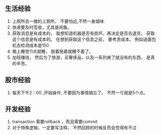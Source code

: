 
## 生活经验
  1. 上厕所去一楼的上厕所， 不要怕远,不然一身烟味.
  2. 快递要及时签收，尤其是闲鱼。 
  3. 获取消息是有成本的， 我想知道机器是否有损坏，再决定是否去退货，
     获取这个信息是有成本的。 在想到获取这个信息之前， 要考虑成本。
     例如送面包机去检测成本是150
  4. 晚上睡觉11点就睡， 脱着拖着就睡不着了。
  5. 加班赚钱， 然后为了旅游，买奢侈品，以及一系列爽了就没有的东西，
     是真的辛苦。


## 股市经验
  1. 每天下午2：00 ,开始操作, 不要因为事情搞忘了。 不然一亏就是5个点。 
## 开发经验
  1. transaction 需要rollback ，而且需要commit
  2. 对于特殊逻辑，一定要写注释， 不然回顾的时候反而会觉得有不过
